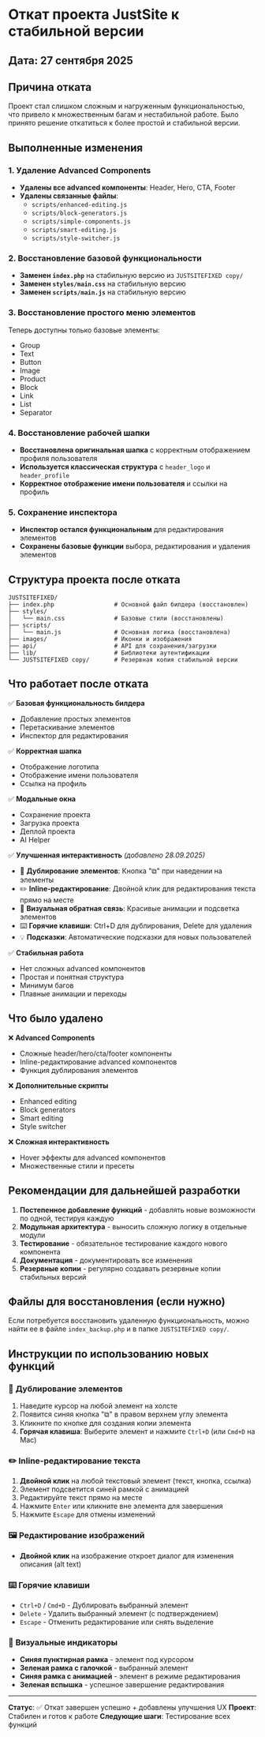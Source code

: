 # Откат проекта JustSite к стабильной версии

## Дата: 27 сентября 2025

## Причина отката
Проект стал слишком сложным и нагруженным функциональностью, что привело к множественным багам и нестабильной работе. Было принято решение откатиться к более простой и стабильной версии.

## Выполненные изменения

### 1. Удаление Advanced Components
- **Удалены все advanced компоненты**: Header, Hero, CTA, Footer
- **Удалены связанные файлы**:
  - `scripts/enhanced-editing.js`
  - `scripts/block-generators.js`
  - `scripts/simple-components.js`
  - `scripts/smart-editing.js`
  - `scripts/style-switcher.js`

### 2. Восстановление базовой функциональности
- **Заменен `index.php`** на стабильную версию из `JUSTSITEFIXED copy/`
- **Заменен `styles/main.css`** на стабильную версию
- **Заменен `scripts/main.js`** на стабильную версию

### 3. Восстановление простого меню элементов
Теперь доступны только базовые элементы:
- Group
- Text
- Button
- Image
- Product
- Block
- Link
- List
- Separator

### 4. Восстановление рабочей шапки
- **Восстановлена оригинальная шапка** с корректным отображением профиля пользователя
- **Используется классическая структура** с `header_logo` и `header_profile`
- **Корректное отображение имени пользователя** и ссылки на профиль

### 5. Сохранение инспектора
- **Инспектор остался функциональным** для редактирования элементов
- **Сохранены базовые функции** выбора, редактирования и удаления элементов

## Структура проекта после отката

```
JUSTSITEFIXED/
├── index.php                 # Основной файл билдера (восстановлен)
├── styles/
│   └── main.css              # Базовые стили (восстановлены)
├── scripts/
│   └── main.js               # Основная логика (восстановлена)
├── images/                   # Иконки и изображения
├── api/                      # API для сохранения/загрузки
├── lib/                      # Библиотеки аутентификации
└── JUSTSITEFIXED copy/       # Резервная копия стабильной версии
```

## Что работает после отката

✅ **Базовая функциональность билдера**
- Добавление простых элементов
- Перетаскивание элементов
- Инспектор для редактирования

✅ **Корректная шапка**
- Отображение логотипа
- Отображение имени пользователя
- Ссылка на профиль

✅ **Модальные окна**
- Сохранение проекта
- Загрузка проекта
- Деплой проекта
- AI Helper

✅ **Улучшенная интерактивность** *(добавлено 28.09.2025)*
- 🔄 **Дублирование элементов**: Кнопка "⧉" при наведении на элементы
- ✏️ **Inline-редактирование**: Двойной клик для редактирования текста прямо на месте
- 🎨 **Визуальная обратная связь**: Красивые анимации и подсветка элементов
- ⌨️ **Горячие клавиши**: Ctrl+D для дублирования, Delete для удаления
- 💡 **Подсказки**: Автоматические подсказки для новых пользователей

✅ **Стабильная работа**
- Нет сложных advanced компонентов
- Простая и понятная структура
- Минимум багов
- Плавные анимации и переходы

## Что было удалено

❌ **Advanced Components**
- Сложные header/hero/cta/footer компоненты
- Inline-редактирование advanced компонентов
- Функция дублирования элементов

❌ **Дополнительные скрипты**
- Enhanced editing
- Block generators
- Smart editing
- Style switcher

❌ **Сложная интерактивность**
- Hover эффекты для advanced компонентов
- Множественные стили и пресеты

## Рекомендации для дальнейшей разработки

1. **Постепенное добавление функций** - добавлять новые возможности по одной, тестируя каждую
2. **Модульная архитектура** - выносить сложную логику в отдельные модули
3. **Тестирование** - обязательное тестирование каждого нового компонента
4. **Документация** - документировать все изменения
5. **Резервные копии** - регулярно создавать резервные копии стабильных версий

## Файлы для восстановления (если нужно)

Если потребуется восстановить удаленную функциональность, можно найти ее в файле `index_backup.php` и в папке `JUSTSITEFIXED copy/`.

## Инструкции по использованию новых функций

### 🔄 **Дублирование элементов**
1. Наведите курсор на любой элемент на холсте
2. Появится синяя кнопка "⧉" в правом верхнем углу элемента
3. Кликните по кнопке для создания копии элемента
4. **Горячая клавиша**: Выберите элемент и нажмите `Ctrl+D` (или `Cmd+D` на Mac)

### ✏️ **Inline-редактирование текста**
1. **Двойной клик** на любой текстовый элемент (текст, кнопка, ссылка)
2. Элемент подсветится синей рамкой с анимацией
3. Редактируйте текст прямо на месте
4. Нажмите `Enter` или кликните вне элемента для завершения
5. Нажмите `Escape` для отмены изменений

### 🖼️ **Редактирование изображений**
- **Двойной клик** на изображение откроет диалог для изменения описания (alt text)

### ⌨️ **Горячие клавиши**
- `Ctrl+D` / `Cmd+D` - Дублировать выбранный элемент
- `Delete` - Удалить выбранный элемент (с подтверждением)
- `Escape` - Отменить редактирование или снять выделение

### 🎨 **Визуальные индикаторы**
- **Синяя пунктирная рамка** - элемент под курсором
- **Зеленая рамка с галочкой** - выбранный элемент
- **Синяя рамка с анимацией** - элемент в режиме редактирования
- **Зеленая вспышка** - успешное завершение редактирования

---

**Статус**: ✅ Откат завершен успешно + добавлены улучшения UX
**Проект**: Стабилен и готов к работе
**Следующие шаги**: Тестирование всех функций
